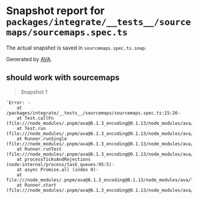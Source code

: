 # Snapshot report for `packages/integrate/__tests__/sourcemaps/sourcemaps.spec.ts`

The actual snapshot is saved in `sourcemaps.spec.ts.snap`.

Generated by [AVA](https://avajs.dev).

## should work with sourcemaps

> Snapshot 1

    `Error: ␊
        at /packages/integrate/__tests__/sourcemaps/sourcemaps.spec.ts:15:26␊
        at Test.callFn (file:///node_modules/.pnpm/ava@6.1.3_encoding@0.1.13/node_modules/ava/lib/test.js:525:26)␊
        at Test.run (file:///node_modules/.pnpm/ava@6.1.3_encoding@0.1.13/node_modules/ava/lib/test.js:534:33)␊
        at Runner.runSingle (file:///node_modules/.pnpm/ava@6.1.3_encoding@0.1.13/node_modules/ava/lib/runner.js:281:33)␊
        at Runner.runTest (file:///node_modules/.pnpm/ava@6.1.3_encoding@0.1.13/node_modules/ava/lib/runner.js:363:30)␊
        at processTicksAndRejections (node:internal/process/task_queues:95:5)␊
        at async Promise.all (index 0)␊
        at file:///node_modules/.pnpm/ava@6.1.3_encoding@0.1.13/node_modules/ava/lib/runner.js:528:21␊
        at Runner.start (file:///node_modules/.pnpm/ava@6.1.3_encoding@0.1.13/node_modules/ava/lib/runner.js:536:15)`
